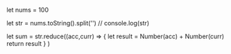 let nums = 100

let str = nums.toString().split('')
// console.log(str)

let sum = str.reduce((acc,curr) => {
let result = Number(acc) + Number(curr)
return result
}
)
